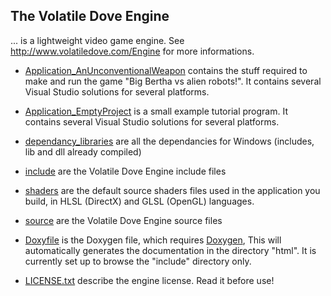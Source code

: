 
## The Volatile Dove Engine 

... is a lightweight video game engine. See http://www.volatiledove.com/Engine for more informations.

 * [Application_AnUnconventionalWeapon](./Application_AnUnconventionalWeapon) contains the stuff 
   required to make and run the game "Big Bertha vs alien robots!". 
   It contains several Visual Studio solutions for several platforms.

 * [Application_EmptyProject](./Application_EmptyProject) is a small example tutorial program.
   It contains several Visual Studio solutions for several platforms.

 * [dependancy_libraries](./dependancy_libraries) are all the dependancies for Windows
   (includes, lib and dll already compiled)

 * [include](./include) are the Volatile Dove Engine include files

 * [shaders](./shaders) are the default source shaders files used in the application
   you build, in HLSL (DirectX) and GLSL (OpenGL) languages.

 * [source](./source) are the Volatile Dove Engine source files

 * [Doxyfile](./Doxyfile) is the Doxygen file, which requires 
  [Doxygen](http://www.stack.nl/~dimitri/doxygen/),
  This will automatically generates the documentation in the directory "html".
  It is currently set up to browse the "include" directory only.

 * [LICENSE.txt](./LICENSE.txt) describe the engine license. Read it before use!
